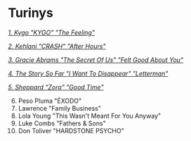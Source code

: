 

# Turinys

[*1. Kygo "KYGO" "The Feeling"*](psl/psl1.md)

[*2. Kehlani "CRASH" "After Hours"*](psl/psl2.md)

[*3. Gracie Abrams "The Secret Of Us" "Felt Good About You"*](psl/psl3.md)

[*4. The Story So Far "I Want To Disappear" "Letterman"*](psl/psl4.md)

[*5. Sheppard "Zora" "Good Time"*](psl/psl5.md)

6. Peso Pluma "ÉXODO"
7. Lawrence "Family Business"
8. Lola Young "This Wasn't Meant For You Anyway"
9. Luke Combs "Fathers & Sons"
10. Don Toliver "HARDSTONE PSYCHO"